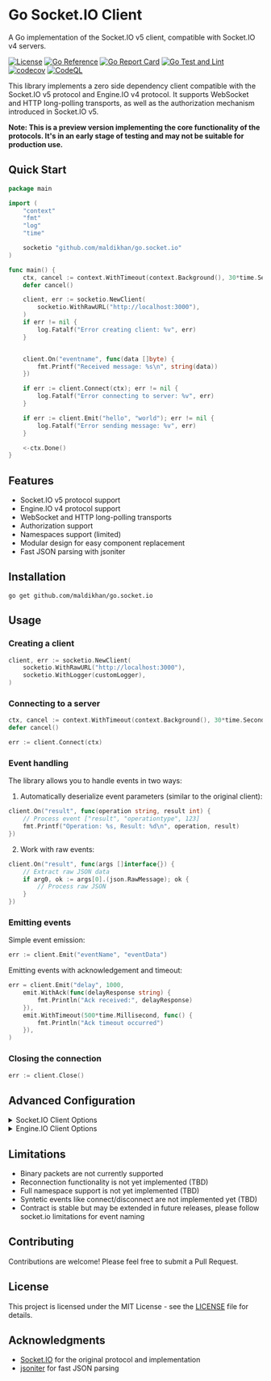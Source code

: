 # Go Socket.IO Client

A Go implementation of the Socket.IO v5 client, compatible with Socket.IO v4 servers.

[![License](https://img.shields.io/badge/license-MIT-blue.svg)](https://github.com/maldikhan/go.socket.io/blob/main/LICENSE)
[![Go Reference](https://pkg.go.dev/badge/github.com/maldikhan/go.socket.io.svg)](https://pkg.go.dev/github.com/maldikhan/go.socket.io)
[![Go Report Card](https://goreportcard.com/badge/github.com/maldikhan/go.socket.io)](https://goreportcard.com/report/github.com/maldikhan/go.socket.io)
[![Go Test and Lint](https://github.com/maldikhan/go.socket.io/actions/workflows/run-test.yaml/badge.svg)](https://github.com/maldikhan/go.socket.io/actions/workflows/run-test.yaml)
[![codecov](https://codecov.io/github/maldikhan/go.socket.io/graph/badge.svg?token=HQTEDRMY81)](https://codecov.io/github/maldikhan/go.socket.io)
[![CodeQL](https://github.com/maldikhan/go.socket.io/actions/workflows/github-code-scanning/codeql/badge.svg)](https://github.com/maldikhan/go.socket.io/actions/workflows/github-code-scanning/codeql)

This library implements a zero side dependency client compatible with the Socket.IO v5 protocol and Engine.IO v4 protocol. It supports WebSocket and HTTP long-polling transports, as well as the authorization mechanism introduced in Socket.IO v5.

**Note: This is a preview version implementing the core functionality of the protocols. It's in an early stage of testing and may not be suitable for production use.**

## Quick Start

```go
package main

import (
	"context"
	"fmt"
	"log"
	"time"

	socketio "github.com/maldikhan/go.socket.io"
)

func main() {
	ctx, cancel := context.WithTimeout(context.Background(), 30*time.Second)
	defer cancel()

	client, err := socketio.NewClient(
		socketio.WithRawURL("http://localhost:3000"),
	)
	if err != nil {
		log.Fatalf("Error creating client: %v", err)
	}


	client.On("eventname", func(data []byte) {
		fmt.Printf("Received message: %s\n", string(data))
	})

	if err := client.Connect(ctx); err != nil {
		log.Fatalf("Error connecting to server: %v", err)
	}

	if err := client.Emit("hello", "world"); err != nil {
		log.Fatalf("Error sending message: %v", err)
	}

	<-ctx.Done()
}
```

## Features

- Socket.IO v5 protocol support
- Engine.IO v4 protocol support
- WebSocket and HTTP long-polling transports
- Authorization support
- Namespaces support (limited)
- Modular design for easy component replacement
- Fast JSON parsing with jsoniter

## Installation

```
go get github.com/maldikhan/go.socket.io
```

## Usage

### Creating a client

```go
client, err := socketio.NewClient(
	socketio.WithRawURL("http://localhost:3000"),
	socketio.WithLogger(customLogger),
)
```

### Connecting to a server

```go
ctx, cancel := context.WithTimeout(context.Background(), 30*time.Second)
defer cancel()

err := client.Connect(ctx)
```

### Event handling

The library allows you to handle events in two ways:

1. Automatically deserialize event parameters (similar to the original client):

```go
client.On("result", func(operation string, result int) {
	// Process event ["result", "operationtype", 123]
	fmt.Printf("Operation: %s, Result: %d\n", operation, result)
})
```

2. Work with raw events:

```go
client.On("result", func(args []interface{}) {
	// Extract raw JSON data
	if arg0, ok := args[0].(json.RawMessage); ok {
		// Process raw JSON
	}
})
```

### Emitting events

Simple event emission:

```go
err := client.Emit("eventName", "eventData")
```

Emitting events with acknowledgement and timeout:

```go
err = client.Emit("delay", 1000,
	emit.WithAck(func(delayResponse string) {
		fmt.Println("Ack received:", delayResponse)
	}),
	emit.WithTimeout(500*time.Millisecond, func() {
		fmt.Println("Ack timeout occurred")
	}),
)
```

### Closing the connection

```go
err := client.Close()
```

## Advanced Configuration

<details>
<summary>Socket.IO Client Options</summary>

- `WithURL(*url.URL)`: Set the server URL
- `WithRawURL(string)`: Set the server URL as a string
- `WithEngineIOClient(EngineIOClient)`: Use a custom Engine.IO client
- `WithDefaultNamespace(string)`: Set the default namespace
- `WithLogger(Logger)`: Use a custom logger
- `WithTimer(Timer)`: Use a custom timer
- `WithParser(Parser)`: Use a custom parser (see [jsoniter fast default event parser implementation](./socket.io/v5/parser/default/jsoniter/))

</details>

<details>
<summary>Engine.IO Client Options</summary>

- `WithURL(*url.URL)`: Set the server URL
- `WithRawURL(string)`: Set the server URL as a string
- `WithLogger(Logger)`: Use a custom logger
- `WithTransport(Transport)`: Use a specific transport
- `WithSupportedTransports([]Transport)`: Set supported transports
- `WithParser(Parser)`: Use a custom parser
- `WithReconnectAttempts(int)`: Set the number of reconnect attempts
- `WithReconnectWait(time.Duration)`: Set the wait time between reconnect attempts

</details>

## Limitations

- Binary packets are not currently supported
- Reconnection functionality is not yet implemented (TBD)
- Full namespace support is not yet implemented (TBD)
- Syntetic events like connect/disconnect are not implemented yet (TBD)
- Contract is stable but may be extended in future releases, please follow socket.io limitations for event naming

## Contributing

Contributions are welcome! Please feel free to submit a Pull Request.

## License

This project is licensed under the MIT License - see the [LICENSE](LICENSE) file for details.

## Acknowledgments

- [Socket.IO](https://socket.io/) for the original protocol and implementation
- [jsoniter](https://github.com/json-iterator/go) for fast JSON parsing
